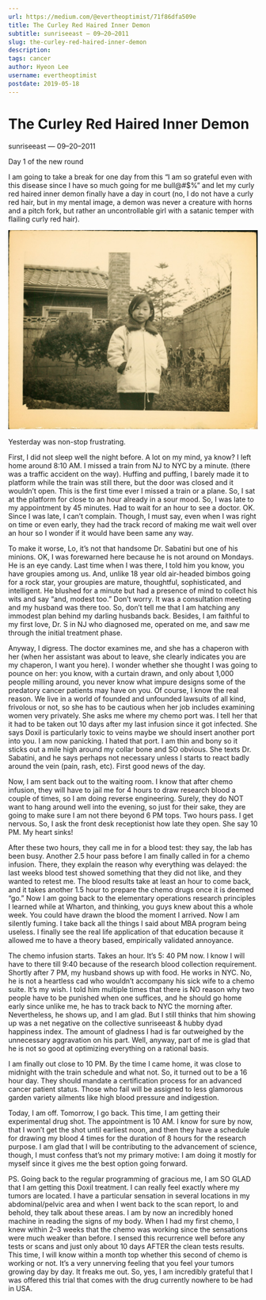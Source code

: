 ```yaml
---
url: https://medium.com/@evertheoptimist/71f86dfa509e
title: The Curley Red Haired Inner Demon
subtitle: sunriseeast — 09–20–2011
slug: the-curley-red-haired-inner-demon
description: 
tags: cancer
author: Hyeon Lee
username: evertheoptimist
postdate: 2019-05-18
---
```


# The Curley Red Haired Inner Demon

sunriseeast — 09–20–2011

Day 1 of the new round

I am going to take a break for one day from this “I am so grateful even with this disease since I have so much going for me bull@#$%” and let my curly red haired inner demon finally have a day in court (no, I do not have a curly red hair, but in my mental image, a demon was never a creature with horns and a pitch fork, but rather an uncontrollable girl with a satanic temper with flailing curly red hair).

![](./assets/1*HCHrtngIUnheXvOTEb_l2w.png)

Yesterday was non-stop frustrating.

First, I did not sleep well the night before. A lot on my mind, ya know? I left home around 8:10 AM. I missed a train from NJ to NYC by a minute. (there was a traffic accident on the way). Huffing and puffing, I barely made it to platform while the train was still there, but the door was closed and it wouldn’t open. This is the first time ever I missed a train or a plane. So, I sat at the platform for close to an hour already in a sour mood. So, I was late to my appointment by 45 minutes. Had to wait for an hour to see a doctor. OK. Since I was late, I can’t complain. Though, I must say, even when I was right on time or even early, they had the track record of making me wait well over an hour so I wonder if it would have been same any way.

To make it worse, Lo, it’s not that handsome Dr. Sabatini but one of his minions. OK, I was forewarned here because he is not around on Mondays. He is an eye candy. Last time when I was there, I told him you know, you have groupies among us. And, unlike 18 year old air-headed bimbos going for a rock star, your groupies are mature, thoughtful, sophisticated, and intelligent. He blushed for a minute but had a presence of mind to collect his wits and say “and, modest too.” Don’t worry. It was a consultation meeting and my husband was there too. So, don’t tell me that I am hatching any immodest plan behind my darling husbands back. Besides, I am faithful to my first love, Dr. S in NJ who diagnosed me, operated on me, and saw me through the initial treatment phase.

Anyway, I digress. The doctor examines me, and she has a chaperon with her (when her assistant was about to leave, she clearly indicates you are my chaperon, I want you here). I wonder whether she thought I was going to pounce on her: you know, with a curtain drawn, and only about 1,000 people milling around, you never know what impure designs some of the predatory cancer patients may have on you. Of course, I know the real reason. We live in a world of founded and unfounded lawsuits of all kind, frivolous or not, so she has to be cautious when her job includes examining women very privately. She asks me where my chemo port was. I tell her that it had to be taken out 10 days after my last infusion since it got infected. She says Doxil is particularly toxic to veins maybe we should insert another port into you. I am now panicking. I hated that port. I am thin and bony so it sticks out a mile high around my collar bone and SO obvious. She texts Dr. Sabatini, and he says perhaps not necessary unless I starts to react badly around the vein (pain, rash, etc). First good news of the day.

Now, I am sent back out to the waiting room. I know that after chemo infusion, they will have to jail me for 4 hours to draw research blood a couple of times, so I am doing reverse engineering. Surely, they do NOT want to hang around well into the evening, so just for their sake, they are going to make sure I am not there beyond 6 PM tops. Two hours pass. I get nervous. So, I ask the front desk receptionist how late they open. She say 10 PM. My heart sinks!

After these two hours, they call me in for a blood test: they say, the lab has been busy. Another 2.5 hour pass before I am finally called in for a chemo infusion. There, they explain the reason why everything was delayed: the last weeks blood test showed something that they did not like, and they wanted to retest me. The blood results take at least an hour to come back, and it takes another 1.5 hour to prepare the chemo drugs once it is deemed “go.” Now I am going back to the elementary operations research principles I learned while at Wharton, and thinking, you guys knew about this a whole week. You could have drawn the blood the moment I arrived. Now I am silently fuming. I take back all the things I said about MBA program being useless. I finally see the real life application of that education because it allowed me to have a theory based, empirically validated annoyance.

The chemo infusion starts. Takes an hour. It’s 5: 40 PM now. I know I will have to there till 9:40 because of the research blood collection requirement. Shortly after 7 PM, my husband shows up with food. He works in NYC. No, he is not a heartless cad who wouldn’t accompany his sick wife to a chemo suite. It’s my wish. I told him multiple times that there is NO reason why two people have to be punished when one suffices, and he should go home early since unlike me, he has to track back to NYC the morning after. Nevertheless, he shows up, and I am glad. But I still thinks that him showing up was a net negative on the collective sunriseeast & hubby dyad happiness index. The amount of gladness I had is far outweighed by the unnecessary aggravation on his part. Well, anyway, part of me is glad that he is not so good at optimizing everything on a rational basis.

I am finally out close to 10 PM. By the time I came home, it was close to midnight with the train schedule and what not. So, it turned out to be a 16 hour day. They should mandate a certification process for an advanced cancer patient status. Those who fail will be assigned to less glamorous garden variety ailments like high blood pressure and indigestion.

Today, I am off. Tomorrow, I go back. This time, I am getting their experimental drug shot. The appointment is 10 AM. I know for sure by now, that I won’t get the shot until earliest noon, and then they have a schedule for drawing my blood 4 times for the duration of 8 hours for the research purpose. I am glad that I will be contributing to the advancement of science, though, I must confess that’s not my primary motive: I am doing it mostly for myself since it gives me the best option going forward.

PS. Going back to the regular programming of gracious me, I am SO GLAD that I am getting this Doxil treatment. I can really feel exactly where my tumors are located. I have a particular sensation in several locations in my abdominal/pelvic area and when I went back to the scan report, lo and behold, they talk about these areas. I am by now an incredibly honed machine in reading the signs of my body. When I had my first chemo, I knew within 2–3 weeks that the chemo was working since the sensations were much weaker than before. I sensed this recurrence well before any tests or scans and just only about 10 days AFTER the clean tests results. This time, I will know within a month top whether this second of chemo is working or not. It’s a very unnerving feeling that you feel your tumors growing day by day. It freaks me out. So, yes, I am incredibly grateful that I was offered this trial that comes with the drug currently nowhere to be had in USA.


